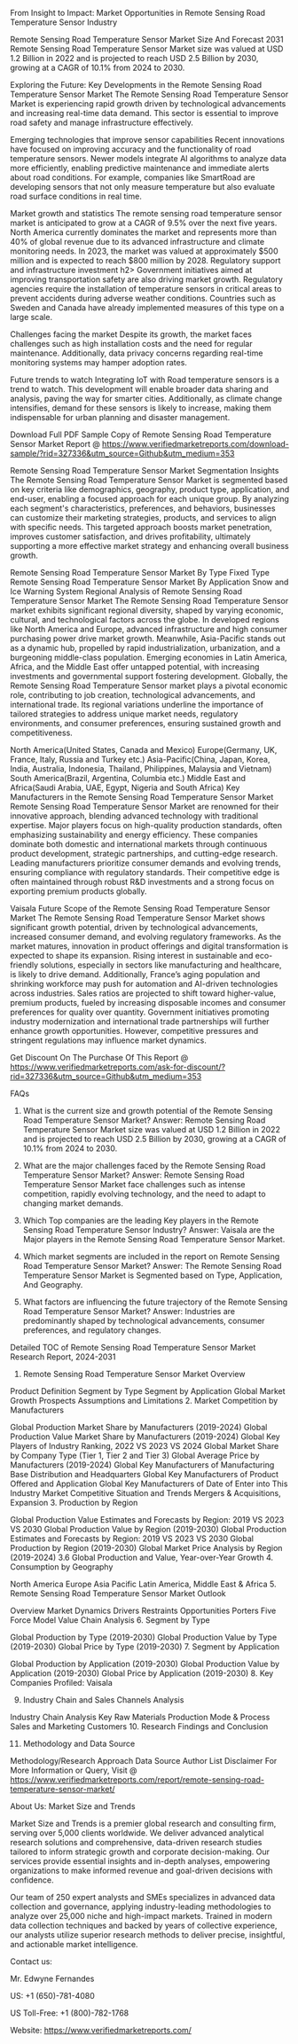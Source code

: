 From Insight to Impact: Market Opportunities in Remote Sensing Road Temperature Sensor Industry


Remote Sensing Road Temperature Sensor Market Size And Forecast 2031
Remote Sensing Road Temperature Sensor Market size was valued at USD 1.2 Billion in 2022 and is projected to reach USD 2.5 Billion by 2030, growing at a CAGR of 10.1% from 2024 to 2030.

Exploring the Future: Key Developments in the Remote Sensing Road Temperature Sensor Market
The Remote Sensing Road Temperature Sensor Market is experiencing rapid growth driven by technological advancements and increasing real-time data demand. This sector is essential to improve road safety and manage infrastructure effectively.

Emerging technologies that improve sensor capabilities
Recent innovations have focused on improving accuracy and the functionality of road temperature sensors. Newer models integrate AI algorithms to analyze data more efficiently, enabling predictive maintenance and immediate alerts about road conditions. For example, companies like SmartRoad are developing sensors that not only measure temperature but also evaluate road surface conditions in real time.

Market growth and statistics
The remote sensing road temperature sensor market is anticipated to grow at a CAGR of 9.5% over the next five years.
North America currently dominates the market and represents more than 40% of global revenue due to its advanced infrastructure and climate monitoring needs.
In 2023, the market was valued at approximately $500 million and is expected to reach $800 million by 2028.
Regulatory support and infrastructure investment
h2>
Government initiatives aimed at improving transportation safety are also driving market growth. Regulatory agencies require the installation of temperature sensors in critical areas to prevent accidents during adverse weather conditions. Countries such as Sweden and Canada have already implemented measures of this type on a large scale.

Challenges facing the market
Despite its growth, the market faces challenges such as high installation costs and the need for regular maintenance. Additionally, data privacy concerns regarding real-time monitoring systems may hamper adoption rates.

Future trends to watch
Integrating IoT with Road temperature sensors is a trend to watch. This development will enable broader data sharing and analysis, paving the way for smarter cities. Additionally, as climate change intensifies, demand for these sensors is likely to increase, making them indispensable for urban planning and disaster management.

Download Full PDF Sample Copy of Remote Sensing Road Temperature Sensor Market Report @ https://www.verifiedmarketreports.com/download-sample/?rid=327336&utm_source=Github&utm_medium=353

Remote Sensing Road Temperature Sensor Market Segmentation Insights
The Remote Sensing Road Temperature Sensor Market is segmented based on key criteria like demographics, geography, product type, application, and end-user, enabling a focused approach for each unique group. By analyzing each segment's characteristics, preferences, and behaviors, businesses can customize their marketing strategies, products, and services to align with specific needs. This targeted approach boosts market penetration, improves customer satisfaction, and drives profitability, ultimately supporting a more effective market strategy and enhancing overall business growth.

Remote Sensing Road Temperature Sensor Market By Type
Fixed Type
Remote Sensing Road Temperature Sensor Market By Application
Snow and Ice Warning System
Regional Analysis of Remote Sensing Road Temperature Sensor Market
The Remote Sensing Road Temperature Sensor market exhibits significant regional diversity, shaped by varying economic, cultural, and technological factors across the globe. In developed regions like North America and Europe, advanced infrastructure and high consumer purchasing power drive market growth. Meanwhile, Asia-Pacific stands out as a dynamic hub, propelled by rapid industrialization, urbanization, and a burgeoning middle-class population. Emerging economies in Latin America, Africa, and the Middle East offer untapped potential, with increasing investments and governmental support fostering development. Globally, the Remote Sensing Road Temperature Sensor market plays a pivotal economic role, contributing to job creation, technological advancements, and international trade. Its regional variations underline the importance of tailored strategies to address unique market needs, regulatory environments, and consumer preferences, ensuring sustained growth and competitiveness.

North America(United States, Canada and Mexico)
Europe(Germany, UK, France, Italy, Russia and Turkey etc.)
Asia-Pacific(China, Japan, Korea, India, Australia, Indonesia, Thailand, Philippines, Malaysia and Vietnam)
South America(Brazil, Argentina, Columbia etc.)
Middle East and Africa(Saudi Arabia, UAE, Egypt, Nigeria and South Africa)
Key Manufacturers in the Remote Sensing Road Temperature Sensor Market
Remote Sensing Road Temperature Sensor Market are renowned for their innovative approach, blending advanced technology with traditional expertise. Major players focus on high-quality production standards, often emphasizing sustainability and energy efficiency. These companies dominate both domestic and international markets through continuous product development, strategic partnerships, and cutting-edge research. Leading manufacturers prioritize consumer demands and evolving trends, ensuring compliance with regulatory standards. Their competitive edge is often maintained through robust R&D investments and a strong focus on exporting premium products globally.

Vaisala
Future Scope of the Remote Sensing Road Temperature Sensor Market
The Remote Sensing Road Temperature Sensor Market shows significant growth potential, driven by technological advancements, increased consumer demand, and evolving regulatory frameworks. As the market matures, innovation in product offerings and digital transformation is expected to shape its expansion. Rising interest in sustainable and eco-friendly solutions, especially in sectors like manufacturing and healthcare, is likely to drive demand. Additionally, France’s aging population and shrinking workforce may push for automation and AI-driven technologies across industries. Sales ratios are projected to shift toward higher-value, premium products, fueled by increasing disposable incomes and consumer preferences for quality over quantity. Government initiatives promoting industry modernization and international trade partnerships will further enhance growth opportunities. However, competitive pressures and stringent regulations may influence market dynamics.

Get Discount On The Purchase Of This Report @ https://www.verifiedmarketreports.com/ask-for-discount/?rid=327336&utm_source=Github&utm_medium=353

FAQs
1. What is the current size and growth potential of the Remote Sensing Road Temperature Sensor Market?
Answer: Remote Sensing Road Temperature Sensor Market size was valued at USD 1.2 Billion in 2022 and is projected to reach USD 2.5 Billion by 2030, growing at a CAGR of 10.1% from 2024 to 2030.

2. What are the major challenges faced by the Remote Sensing Road Temperature Sensor Market?
Answer: Remote Sensing Road Temperature Sensor Market face challenges such as intense competition, rapidly evolving technology, and the need to adapt to changing market demands.

3. Which Top companies are the leading Key players in the Remote Sensing Road Temperature Sensor Industry?
Answer: Vaisala are the Major players in the Remote Sensing Road Temperature Sensor Market.

4. Which market segments are included in the report on Remote Sensing Road Temperature Sensor Market?
Answer: The Remote Sensing Road Temperature Sensor Market is Segmented based on Type, Application, And Geography.

5. What factors are influencing the future trajectory of the Remote Sensing Road Temperature Sensor Market?
Answer: Industries are predominantly shaped by technological advancements, consumer preferences, and regulatory changes.

Detailed TOC of Remote Sensing Road Temperature Sensor Market Research Report, 2024-2031
1. Remote Sensing Road Temperature Sensor Market Overview

Product Definition
Segment by Type
Segment by Application
Global Market Growth Prospects
Assumptions and Limitations
2. Market Competition by Manufacturers

Global Production Market Share by Manufacturers (2019-2024)
Global Production Value Market Share by Manufacturers (2019-2024)
Global Key Players of Industry Ranking, 2022 VS 2023 VS 2024
Global Market Share by Company Type (Tier 1, Tier 2 and Tier 3)
Global Average Price by Manufacturers (2019-2024)
Global Key Manufacturers of Manufacturing Base Distribution and Headquarters
Global Key Manufacturers of Product Offered and Application
Global Key Manufacturers of Date of Enter into This Industry
Market Competitive Situation and Trends
Mergers & Acquisitions, Expansion
3. Production by Region

Global Production Value Estimates and Forecasts by Region: 2019 VS 2023 VS 2030
Global Production Value by Region (2019-2030)
Global Production Estimates and Forecasts by Region: 2019 VS 2023 VS 2030
Global Production by Region (2019-2030)
Global Market Price Analysis by Region (2019-2024) 3.6 Global Production and Value, Year-over-Year Growth
4. Consumption by Geography

North America
Europe
Asia Pacific
Latin America, Middle East & Africa
5. Remote Sensing Road Temperature Sensor Market Outlook

Overview
Market Dynamics
Drivers
Restraints
Opportunities
Porters Five Force Model
Value Chain Analysis 
6. Segment by Type

Global Production by Type (2019-2030)
Global Production Value by Type (2019-2030)
Global Price by Type (2019-2030)
7. Segment by Application

Global Production by Application (2019-2030)
Global Production Value by Application (2019-2030)
Global Price by Application (2019-2030)
8. Key Companies Profiled: Vaisala

9. Industry Chain and Sales Channels Analysis

Industry Chain Analysis
Key Raw Materials
Production Mode & Process
Sales and Marketing
Customers
10. Research Findings and Conclusion

11. Methodology and Data Source

Methodology/Research Approach
Data Source
Author List
Disclaimer
For More Information or Query, Visit @ https://www.verifiedmarketreports.com/report/remote-sensing-road-temperature-sensor-market/

About Us: Market Size and Trends

Market Size and Trends is a premier global research and consulting firm, serving over 5,000 clients worldwide. We deliver advanced analytical research solutions and comprehensive, data-driven research studies tailored to inform strategic growth and corporate decision-making. Our services provide essential insights and in-depth analyses, empowering organizations to make informed revenue and goal-driven decisions with confidence.

Our team of 250 expert analysts and SMEs specializes in advanced data collection and governance, applying industry-leading methodologies to analyze over 25,000 niche and high-impact markets. Trained in modern data collection techniques and backed by years of collective experience, our analysts utilize superior research methods to deliver precise, insightful, and actionable market intelligence.

Contact us:

Mr. Edwyne Fernandes

US: +1 (650)-781-4080

US Toll-Free: +1 (800)-782-1768

Website: https://www.verifiedmarketreports.com/

